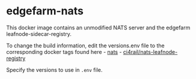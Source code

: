 edgefarm-nats
=============

This docker image contains an unmodified NATS server and the edgefarm leafnode-sidecar-registry.

To change the build information, edit the versions.env file to the corresponding docker tags found here
    - [nats](https://hub.docker.com/_/nats?tab=tags)
    - [ci4rail/nats-leafnode-registry](https://hub.docker.com/r/ci4rail/nats-leafnode-registry/tags)

Specify the versions to use in `.env` file.